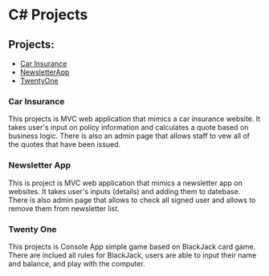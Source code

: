 # C# Projects 


## Projects:
- [Car Insurance](https://github.com/nsokolowska/C_Projects/tree/main/CarInsurance)
- [NewsletterApp](https://github.com/nsokolowska/C_Projects/tree/main/NewsletterApp)
- [TwentyOne](https://github.com/nsokolowska/C_Projects/tree/main/TwentyOne)

### Car Insurance
This projects is MVC web application that mimics a car insurance website. It takes user's input on policy information and calculates a quote based on business logic. There is also an admin page that allows staff to vew all of the quotes that have been issued.

### Newsletter App
This is project is MVC web application that mimics a newsletter app on websites. It takes user's inputs (details) and adding them to datebase. There is also admin page that allows to check all signed user and allows to remove them from newsletter list.

### Twenty One
This projects is Console App simple game based on BlackJack card game. There are inclued all rules for BlackJack, users are able to input their name and balance, and play with the computer.  
